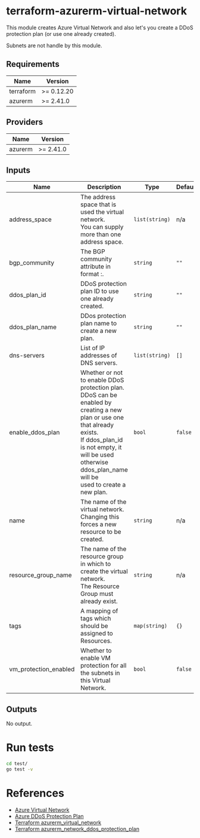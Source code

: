 # terraform-azurerm-virtual-network

This module creates Azure Virtual Network and also let's you create a DDoS protection plan (or use one already created).

Subnets are not handle by this module.

<!-- BEGINNING OF PRE-COMMIT-TERRAFORM DOCS HOOK -->
## Requirements

| Name | Version |
|------|---------|
| terraform | >= 0.12.20 |
| azurerm | >= 2.41.0 |

## Providers

| Name | Version |
|------|---------|
| azurerm | >= 2.41.0 |

## Inputs

| Name | Description | Type | Default | Required |
|------|-------------|------|---------|:--------:|
| address\_space | The address space that is used the virtual network.<br>You can supply more than one address space. | `list(string)` | n/a | yes |
| bgp\_community | The BGP community attribute in format <as-number>:<community-value>. | `string` | `""` | no |
| ddos\_plan\_id | DDoS protection plan ID to use one already created. | `string` | `""` | no |
| ddos\_plan\_name | DDos protection plan name to create a new plan. | `string` | `""` | no |
| dns-servers | List of IP addresses of DNS servers. | `list(string)` | `[]` | no |
| enable\_ddos\_plan | Whether or not to enable DDoS protection plan.<br>DDoS can be enabled by creating a new plan or use one that already exists.<br>If ddos\_plan\_id is not empty, it will be used otherwise ddos\_plan\_name will be<br>used to create a new plan. | `bool` | `false` | no |
| name | The name of the virtual network.<br>Changing this forces a new resource to be created. | `string` | n/a | yes |
| resource\_group\_name | The name of the resource group in which to create the virtual network.<br>The Resource Group must already exist. | `string` | n/a | yes |
| tags | A mapping of tags which should be assigned to Resources. | `map(string)` | `{}` | no |
| vm\_protection\_enabled | Whether to enable VM protection for all the subnets in this Virtual Network. | `bool` | `false` | no |

## Outputs

No output.

<!-- END OF PRE-COMMIT-TERRAFORM DOCS HOOK -->

# Run tests

```bash
cd test/
go test -v
```

# References

* [Azure Virtual Network](https://docs.microsoft.com/en-us/azure/virtual-network/virtual-networks-overview)
* [Azure DDoS Protection Plan](https://docs.microsoft.com/en-us/azure/ddos-protection/ddos-protection-overview)
* [Terraform azurerm_virtual_network](https://registry.terraform.io/providers/hashicorp/azurerm/latest/docs/resources/virtual_network)
* [Terraform azurerm_network_ddos_protection_plan](https://registry.terraform.io/providers/hashicorp/azurerm/latest/docs/resources/network_ddos_protection_plan)
